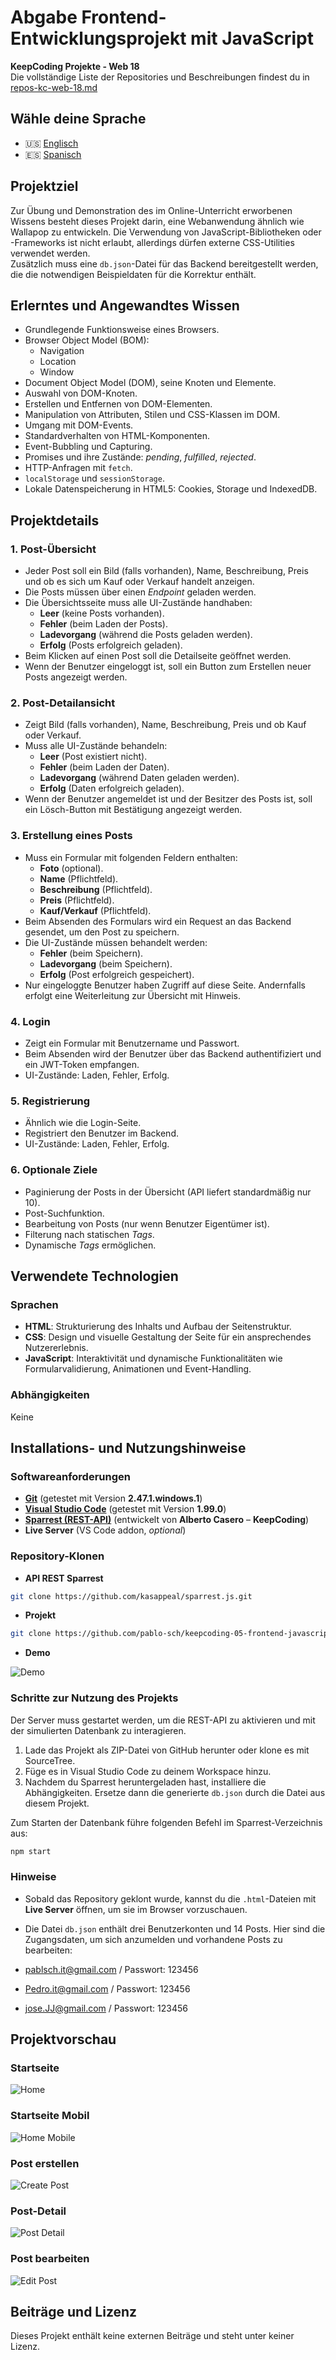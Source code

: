 # Abgabe Frontend-Entwicklungsprojekt mit JavaScript

**KeepCoding Projekte - Web 18**  
Die vollständige Liste der Repositories und Beschreibungen findest du in [repos-kc-web-18.md](https://github.com/pablo-sch/pablo-sch/blob/main/docs/repos-kc-web-18.md)

## Wähle deine Sprache

- 🇺🇸 [Englisch](README.md)
- 🇪🇸 [Spanisch](README.es.md)

<!-- ------------------------------------------------------------------------------------------- -->

## Projektziel

Zur Übung und Demonstration des im Online-Unterricht erworbenen Wissens besteht dieses Projekt darin, eine Webanwendung ähnlich wie Wallapop zu entwickeln. Die Verwendung von JavaScript-Bibliotheken oder -Frameworks ist nicht erlaubt, allerdings dürfen externe CSS-Utilities verwendet werden.  
Zusätzlich muss eine `db.json`-Datei für das Backend bereitgestellt werden, die die notwendigen Beispieldaten für die Korrektur enthält.

<!-- ------------------------------------------------------------------------------------------- -->

## Erlerntes und Angewandtes Wissen

- Grundlegende Funktionsweise eines Browsers.
- Browser Object Model (BOM):
  - Navigation
  - Location
  - Window
- Document Object Model (DOM), seine Knoten und Elemente.
- Auswahl von DOM-Knoten.
- Erstellen und Entfernen von DOM-Elementen.
- Manipulation von Attributen, Stilen und CSS-Klassen im DOM.
- Umgang mit DOM-Events.
- Standardverhalten von HTML-Komponenten.
- Event-Bubbling und Capturing.
- Promises und ihre Zustände: _pending_, _fulfilled_, _rejected_.
- HTTP-Anfragen mit `fetch`.
- `localStorage` und `sessionStorage`.
- Lokale Datenspeicherung in HTML5: Cookies, Storage und IndexedDB.

<!-- ------------------------------------------------------------------------------------------- -->

## Projektdetails

### 1. Post-Übersicht

- Jeder Post soll ein Bild (falls vorhanden), Name, Beschreibung, Preis und ob es sich um Kauf oder Verkauf handelt anzeigen.
- Die Posts müssen über einen _Endpoint_ geladen werden.
- Die Übersichtsseite muss alle UI-Zustände handhaben:
  - **Leer** (keine Posts vorhanden).
  - **Fehler** (beim Laden der Posts).
  - **Ladevorgang** (während die Posts geladen werden).
  - **Erfolg** (Posts erfolgreich geladen).
- Beim Klicken auf einen Post soll die Detailseite geöffnet werden.
- Wenn der Benutzer eingeloggt ist, soll ein Button zum Erstellen neuer Posts angezeigt werden.

### 2. Post-Detailansicht

- Zeigt Bild (falls vorhanden), Name, Beschreibung, Preis und ob Kauf oder Verkauf.
- Muss alle UI-Zustände behandeln:
  - **Leer** (Post existiert nicht).
  - **Fehler** (beim Laden der Daten).
  - **Ladevorgang** (während Daten geladen werden).
  - **Erfolg** (Daten erfolgreich geladen).
- Wenn der Benutzer angemeldet ist und der Besitzer des Posts ist, soll ein Lösch-Button mit Bestätigung angezeigt werden.

### 3. Erstellung eines Posts

- Muss ein Formular mit folgenden Feldern enthalten:
  - **Foto** (optional).
  - **Name** (Pflichtfeld).
  - **Beschreibung** (Pflichtfeld).
  - **Preis** (Pflichtfeld).
  - **Kauf/Verkauf** (Pflichtfeld).
- Beim Absenden des Formulars wird ein Request an das Backend gesendet, um den Post zu speichern.
- Die UI-Zustände müssen behandelt werden:
  - **Fehler** (beim Speichern).
  - **Ladevorgang** (beim Speichern).
  - **Erfolg** (Post erfolgreich gespeichert).
- Nur eingeloggte Benutzer haben Zugriff auf diese Seite. Andernfalls erfolgt eine Weiterleitung zur Übersicht mit Hinweis.

### 4. Login

- Zeigt ein Formular mit Benutzername und Passwort.
- Beim Absenden wird der Benutzer über das Backend authentifiziert und ein JWT-Token empfangen.
- UI-Zustände: Laden, Fehler, Erfolg.

### 5. Registrierung

- Ähnlich wie die Login-Seite.
- Registriert den Benutzer im Backend.
- UI-Zustände: Laden, Fehler, Erfolg.

### 6. Optionale Ziele

- Paginierung der Posts in der Übersicht (API liefert standardmäßig nur 10).
- Post-Suchfunktion.
- Bearbeitung von Posts (nur wenn Benutzer Eigentümer ist).
- Filterung nach statischen _Tags_.
- Dynamische _Tags_ ermöglichen.

<!-- ------------------------------------------------------------------------------------------- -->

## Verwendete Technologien

### Sprachen

- **HTML**: Strukturierung des Inhalts und Aufbau der Seitenstruktur.
- **CSS**: Design und visuelle Gestaltung der Seite für ein ansprechendes Nutzererlebnis.
- **JavaScript**: Interaktivität und dynamische Funktionalitäten wie Formularvalidierung, Animationen und Event-Handling.

### Abhängigkeiten

Keine

<!-- ------------------------------------------------------------------------------------------- -->

## Installations- und Nutzungshinweise

### Softwareanforderungen

- **[Git](https://git-scm.com/downloads)** (getestet mit Version **2.47.1.windows.1**)
- **[Visual Studio Code](https://code.visualstudio.com/)** (getestet mit Version **1.99.0**)
- **[Sparrest (REST-API)](https://github.com/kasappeal/sparrest.js)** (entwickelt von **Alberto Casero** – **KeepCoding**)
- **Live Server** (VS Code addon, _optional_)

### Repository-Klonen

- **API REST Sparrest**

```bash
git clone https://github.com/kasappeal/sparrest.js.git
```

- **Projekt**

```bash
git clone https://github.com/pablo-sch/keepcoding-05-frontend-javascript.git
```

- **Demo**

![Demo](https://github.com/pablo-sch/pablo-sch/blob/main/etc/clone-tutorial.gif)

### Schritte zur Nutzung des Projekts

Der Server muss gestartet werden, um die REST-API zu aktivieren und mit der simulierten Datenbank zu interagieren.

1. Lade das Projekt als ZIP-Datei von GitHub herunter oder klone es mit SourceTree.
2. Füge es in Visual Studio Code zu deinem Workspace hinzu.
3. Nachdem du Sparrest heruntergeladen hast, installiere die Abhängigkeiten. Ersetze dann die generierte `db.json` durch die Datei aus diesem Projekt.

Zum Starten der Datenbank führe folgenden Befehl im Sparrest-Verzeichnis aus:

```bash
npm start
```

### Hinweise

- Sobald das Repository geklont wurde, kannst du die `.html`-Dateien mit **Live Server** öffnen, um sie im Browser vorzuschauen.

- Die Datei `db.json` enthält drei Benutzerkonten und 14 Posts. Hier sind die Zugangsdaten, um sich anzumelden und vorhandene Posts zu bearbeiten:

- [pablsch.it@gmail.com](mailto:pablsch.it@gmail.com) / Passwort: 123456
- [Pedro.it@gmail.com](mailto:Pedro.it@gmail.com) / Passwort: 123456
- [jose.JJ@gmail.com](mailto:jose.JJ@gmail.com) / Passwort: 123456

<!-- ------------------------------------------------------------------------------------------- -->

## Projektvorschau

### Startseite

![Home](../etc/preview_images/home.png)

### Startseite Mobil

![Home Mobile](../etc/preview_images/home_mobile.png)

### Post erstellen

![Create Post](../etc/preview_images/create_post.png)

### Post-Detail

![Post Detail](../etc/preview_images/post_detail.png)

### Post bearbeiten

![Edit Post](../etc/preview_images/post_edit.png)

<!-- ------------------------------------------------------------------------------------------- -->

## Beiträge und Lizenz

Dieses Projekt enthält keine externen Beiträge und steht unter keiner Lizenz.
